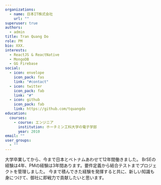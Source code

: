 ```yaml
---
organizations:
  - name: 日本IT株式会社
    url: ""
superuser: true
authors:
  - admin
title: Tran Quang Do
role: PM
bio: XXX.
interests:
  - ReactJS & ReactNative
  - MongoDB
  - GG Firebase
social:
  - icon: envelope
    icon_pack: fas
    link: "#contact"
  - icon: twitter
    icon_pack: fab
    link: "#"
  - icon: github
    icon_pack: fab
    link: https://github.com/tquangdo
education:
  courses:
    - course: エンジニア
      institution: ホーチミン工科大学の電子学部
      year: 2010
email: ""
user_groups:
  - ""
---
```


大学卒業してから、今まで日本とベトナムあわせて12年間働きました。
BrSEの経験は4年、PMの経験は3年間あります。要件定義から結合テストまでプロジェクトを管理しました。
今まで積んできた経験を発揮すると共に、新しい知識も身につけて、御社に即戦力で貢献したいと思います。
